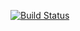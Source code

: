 [![Build Status](https://travis-ci.com/Joseph-Levin/MyGroceries.svg?branch=master)](https://travis-ci.com/Joseph-Levin/MyGroceries)
